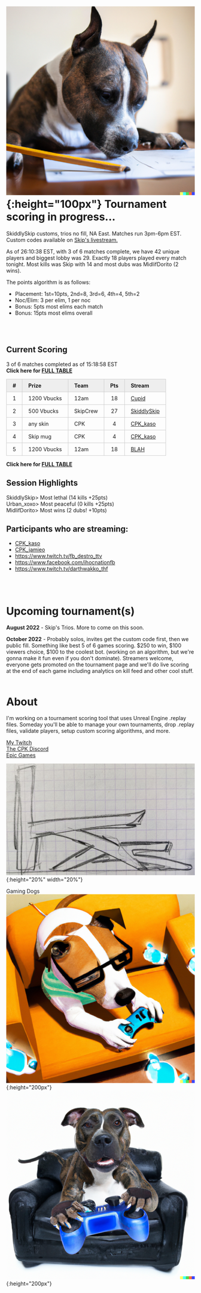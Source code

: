 <style>
      .tableFixHead {
        overflow-y: auto;
        height: 195px;
      }
      .tableFixHead thead th {
        position: sticky;
        top: 0;
      }
      table {
        border-collapse: collapse;
        width: 100%;
      }
      th,
      td {
        padding: 8px 16px;
        border: 1px solid #ccc;
      }
      th {
        background: #eee;
      }
</style>


# ![Kas](/images/dogs/scoringDog1.png){:height="100px"} Tournament scoring in progress...
SkiddlySkip customs, trios no fill, NA East. Matches run 3pm-6pm EST. Custom codes available on [Skip's livestream.](https://www.twitch.tv/skiddlyskip/)

<!--\/\/\/\/\/\/\/\/\/\/\/\/\/\/\/\/\/\/\/\/\/\/\/\/\/\/\/\/\/\/\/\/\
    Insert overview query results here (script XYZ.sql)-->
As of 26:10:38 EST, with 3 of 6 matches complete, we have 42 unique players and biggest lobby was 29. Exactly 18 players played every match tonight. Most kills was Skip with 14 and most dubs was MidlifDorito (2 wins).
<!--/\/\/\/\/\/\/\/\/\/\/\/\/\/\/\/\/\/\/\/\/\/\/\/\/\/\/\/\/\/\/\/\/-->

The points algorithm is as follows:
- Placement: 1st=10pts, 2nd=8, 3rd=6, 4th=4, 5th=2
- Noc/Elim: 3 per elim, 1 per noc
- Bonus: 5pts most elims each match
- Bonus: 15pts most elims overall
<br/>
<br/>

## Current Scoring
<!--\/\/\/\/\/\/\/\/\/\/\/\/\/\/\/\/\/\/\/\/\/\/\/\/\/\/\/\/\/\/\/\/\
    Insert scoring results here (script ABC.sql)-->
3 of 6 matches completed as of 15:18:58 EST  
**Click here for [FULL TABLE](https:\\www.kaso.gg\fullresults.md)**

| # | Prize | Team | Pts | Stream |
| :--- | :--- | :--- | :----: | :--- |
|1|1200 Vbucks|12am|18|[Cupid](https://www.twitch.tv/12amcupid)|
|2|500 Vbucks|SkipCrew|27|[SkiddlySkip](https://www.twitch.tv/skiddlyskip/)|
|3|any skin|CPK|4|[CPK_kaso](https://www.twitch.tv/cpk_jamnieo)|
|4|Skip mug|CPK|4|[CPK_kaso](https://www.twitch.tv/cpk_jamnieo)|
|5|1200 Vbucks|12am|18|[BLAH](https://www.twitch.tv/)

**Click here for [FULL TABLE](https://www.kaso.gg/fullresults.md)**
<!--/\/\/\/\/\/\/\/\/\/\/\/\/\/\/\/\/\/\/\/\/\/\/\/\/\/\/\/\/\/\/\/\/-->

## Session Highlights
<!--\/\/\/\/\/\/\/\/\/\/\/\/\/\/\/\/\/\/\/\/\/\/\/\/\/\/\/\/\/\/\/\/\
    Insert highlights here (script PQR.sql)-->
SkiddlySkip> Most lethal (14 kills +25pts)  
Urban_xoxo> Most peaceful (0 kills +25pts)  
MidlifDorito> Most wins (2 dubs! +10pts)  
<!--/\/\/\/\/\/\/\/\/\/\/\/\/\/\/\/\/\/\/\/\/\/\/\/\/\/\/\/\/\/\/\/\/-->


## Participants who are streaming:
- [CPK_kaso](https://www.twitch.tv/cpk_kaso)
- [CPK_jamieo](https://www.twitch.tv/cpk_jamieo)
- https://www.twitch.tv/fb_destro_ttv
- https://www.facebook.com/ihocnationfb
- https://www.twitch.tv/darthwakko_thf
<br/>
<br/>

# Upcoming tournament(s)
**August 2022** - Skip's Trios. More to come on this soon.  

**October 2022** - Probably solos, invites get the custom code first, then we public fill. Something like best 5 of 6 games scoring. $250 to win, $100 viewers choice, $100 to the coolest bot. (working on an algorithm, but we're gonna make it fun even if you don't dominate). Streamers welcome, everyone gets promoted on the tournament page and we'll do live scoring at the end of each game including analytics on kill feed and other cool stuff.
<br/>
<br/>

# About
I'm working on a tournament scoring tool that uses Unreal Engine .replay files. Someday you'll be able to manage your own tournaments, drop .replay files, validate players, setup custom scoring algorithms, and more.

[My Twitch](https://www.twitch.tv/cpk_kaso)  
[The CPK Discord](https://www.twitch.tv/cpk_jamieo)  
[Epic Games](https://www.epicgames.com)  

![Kas](/images/kas.JPG){:height="20%" width="20%"}

Gaming Dogs  
![Kas](/images/dogs/gamingDog1.png){:height="200px"}
![Kas](/images/dogs/gamingDog2.png){:height="200px"}



<!---
use double space at end of a line to make a carriage return on the resulting page
![Kas](/images/kas.JPG){:height="20%" width="20%"}
![Kas](/images/gamingDog1.JPG){:height="200px"}
-->